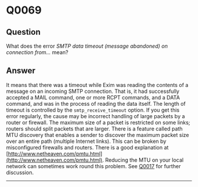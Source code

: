 Q0069
=====

Question
--------

What does the error *SMTP data timeout (message abandoned) on connection
from...* mean?

Answer
------

It means that there was a timeout while Exim was reading the contents of a message on an incoming SMTP connection. That is, it had successfully accepted a MAIL command, one or more RCPT commands, and a DATA command, and was in the process of reading the data itself. The length of timeout is controlled by the `smtp_receive_timeout` option. If you get this error regularly, the cause may be incorrect handling of large packets by a router or firewall. The maximum size of a packet is restricted on some links; routers should split packets that are larger. There is a feature called  path MTU discovery that enables a sender to discover the maximum packet size over an entire path (multiple Internet links). This can be broken by misconfigured firewalls and routers. There is a good explanation at [http://www.netheaven.com/pmtu.html](http://www.netheaven.com/pmtu.html).  Reducing the MTU on your local network can sometimes work round this
problem. See [Q0017](Q0017) for further discussion.

* * * * *
